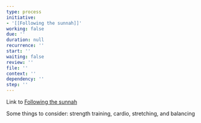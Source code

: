 ```yaml
---
type: process
initiative:
- '[[Following the sunnah]]'
working: false
due: ''
duration: null
recurrence: ''
start: ''
waiting: false
review: ''
file: ''
context: ''
dependency: ''
step: ''
---
```


Link to [Following the sunnah](docs/sidebar1/Initiatives/worship/Following%20the%20sunnah.md)

Some things to consider: strength training, cardio, stretching, and balancing
